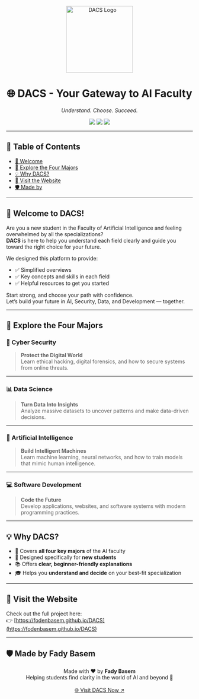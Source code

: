 <p align="center">
  <img src="https://fodenbasem.github.io/DACS/assets/logo.png" width="180" alt="DACS Logo">
</p>

<h1 align="center">🌐 DACS - Your Gateway to AI Faculty</h1>
<p align="center"><em>Understand. Choose. Succeed.</em></p>

<p align="center">
  <img src="https://img.shields.io/badge/Status-Active-brightgreen?style=flat-square" />
  <img src="https://img.shields.io/badge/Language-English%20%26%20Arabic-blueviolet?style=flat-square" />
  <img src="https://img.shields.io/badge/License-MIT-informational?style=flat-square" />
</p>

---

## 📑 Table of Contents
- [👋 Welcome](#-welcome-to-dacs)
- [🔎 Explore the Four Majors](#-explore-the-four-majors)
- [💡 Why DACS?](#-why-dacs)
- [🔗 Visit the Website](#-visit-the-website)
- [🛡️ Made by](#️-made-by-fady-basem)

---

## 👋 Welcome to DACS!

Are you a new student in the Faculty of Artificial Intelligence and feeling overwhelmed by all the specializations?  
**DACS** is here to help you understand each field clearly and guide you toward the right choice for your future.

We designed this platform to provide:
- ✅ Simplified overviews
- ✅ Key concepts and skills in each field
- ✅ Helpful resources to get you started

Start strong, and choose your path with confidence.  
Let’s build your future in AI, Security, Data, and Development — together.

---

## 🔎 Explore the Four Majors

### 🔐 Cyber Security
> **Protect the Digital World**  
> Learn ethical hacking, digital forensics, and how to secure systems from online threats.

---

### 📊 Data Science
> **Turn Data Into Insights**  
> Analyze massive datasets to uncover patterns and make data-driven decisions.

---

### 🤖 Artificial Intelligence
> **Build Intelligent Machines**  
> Learn machine learning, neural networks, and how to train models that mimic human intelligence.

---

### 💻 Software Development
> **Code the Future**  
> Develop applications, websites, and software systems with modern programming practices.

---

## 💡 Why DACS?

- 🧠 Covers **all four key majors** of the AI faculty
- 🧭 Designed specifically for **new students**
- 📚 Offers **clear, beginner-friendly explanations**
- 🎓 Helps you **understand and decide** on your best-fit specialization

---

## 🔗 Visit the Website

Check out the full project here:  
👉 [https://fodenbasem.github.io/DACS](https://fodenbasem.github.io/DACS)

---

## 🛡️ Made by Fady Basem

<p align="center">
  Made with ❤️ by <strong>Fady Basem</strong><br>
  Helping students find clarity in the world of AI and beyond 🌟<br><br>
  <a href="https://fodenbasem.github.io/DACS">🌐 Visit DACS Now ↗</a>
</p>
